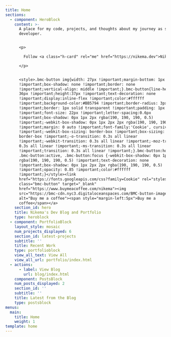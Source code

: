 ```yaml
---
title: Home
sections:
  - component: HeroBlock
    content: >-
      A place for my code, projects, and thoughts about my journey as software
      developer.


      <p>

        Follow <a class="h-card" rel="me" href="https://nikema.dev">Nikema</a> <a href="https://pronoun.is/she" target="_blank">(she/her)</a> on <a href='https://twitter.com/dev_nikema' target="_blank" rel='me'>Twitter (@dev_nikema)</a>, <a href='https://github.com/prophen' target="_blank" rel='me'>GitHub</a>, or send her an <a class="u-email" href='mailto:nikema.prophet@popschools.com' rel='me'>email</a>

      </p>


      <style>.bmc-button img{width: 27px !important;margin-bottom: 1px
      !important;box-shadow: none !important;border: none
      !important;vertical-align: middle !important;}.bmc-button{line-height:
      36px !important;height:37px !important;text-decoration: none
      !important;display:inline-flex !important;color:#ffffff
      !important;background-color:#BB5794 !important;border-radius: 3px
      !important;border: 1px solid transparent !important;padding: 1px 9px
      !important;font-size: 22px !important;letter-spacing:0.6px
      !important;box-shadow: 0px 1px 2px rgba(190, 190, 190, 0.5)
      !important;-webkit-box-shadow: 0px 1px 2px 2px rgba(190, 190, 190, 0.5)
      !important;margin: 0 auto !important;font-family:'Cookie', cursive
      !important;-webkit-box-sizing: border-box !important;box-sizing:
      border-box !important;-o-transition: 0.3s all linear
      !important;-webkit-transition: 0.3s all linear !important;-moz-transition:
      0.3s all linear !important;-ms-transition: 0.3s all linear
      !important;transition: 0.3s all linear !important;}.bmc-button:hover,
      .bmc-button:active, .bmc-button:focus {-webkit-box-shadow: 0px 1px 2px 2px
      rgba(190, 190, 190, 0.5) !important;text-decoration: none
      !important;box-shadow: 0px 1px 2px 2px rgba(190, 190, 190, 0.5)
      !important;opacity: 0.85 !important;color:#ffffff
      !important;}</style><link
      href="https://fonts.googleapis.com/css?family=Cookie" rel="stylesheet"><a
      class="bmc-button" target="_blank"
      href="https://www.buymeacoffee.com/nikema"><img
      src="https://bmc-cdn.nyc3.digitaloceanspaces.com/BMC-button-images/BMC-btn-logo.svg"
      alt="Buy me a coffee"><span style="margin-left:5px">Buy me a
      coffee</span></a>
    section_id: hero
    title: Nikema's Dev Blog and Portfolio
    type: heroblock
  - component: PortfolioBlock
    layout_style: mosaic
    num_projects_displayed: 6
    section_id: latest-projects
    subtitle: ''
    title: Recent Work
    type: portfolioblock
    view_all_text: View All
    view_all_url: portfolio/index.html
  - actions:
      - label: View Blog
        url: blog/index.html
    component: PostsBlock
    num_posts_displayed: 2
    section_id: ''
    subtitle: ''
    title: Latest from the Blog
    type: postsblock
menus:
  main:
    title: Home
    weight: 1
template: home
---
```


